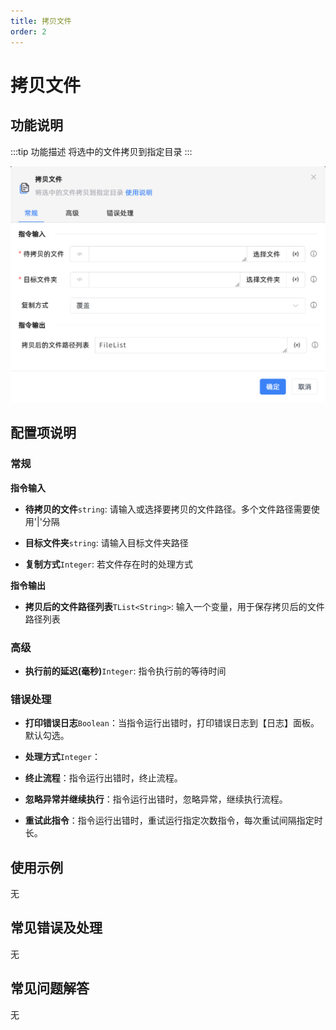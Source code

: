 ```yaml
---
title: 拷贝文件
order: 2
---
```


# 拷贝文件

## 功能说明

:::tip 功能描述
将选中的文件拷贝到指定目录
:::

![拷贝文件](../../../assets/拷贝文件_command.png)

## 配置项说明

### 常规

**指令输入**

- **待拷贝的文件**`string`: 请输入或选择要拷贝的文件路径。多个文件路径需要使用'|'分隔

- **目标文件夹**`string`: 请输入目标文件夹路径

- **复制方式**`Integer`: 若文件存在时的处理方式


**指令输出**

- **拷贝后的文件路径列表**`TList<String>`: 输入一个变量，用于保存拷贝后的文件路径列表

### 高级

- **执行前的延迟(毫秒)**`Integer`: 指令执行前的等待时间

### 错误处理

- **打印错误日志**`Boolean`：当指令运行出错时，打印错误日志到【日志】面板。默认勾选。

- **处理方式**`Integer`：

 - **终止流程**：指令运行出错时，终止流程。

 - **忽略异常并继续执行**：指令运行出错时，忽略异常，继续执行流程。

 - **重试此指令**：指令运行出错时，重试运行指定次数指令，每次重试间隔指定时长。

## 使用示例
无

## 常见错误及处理

无

## 常见问题解答

无


